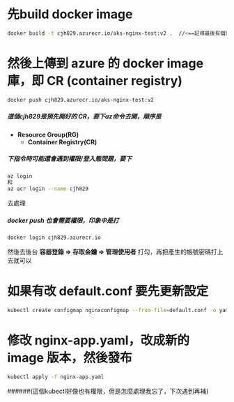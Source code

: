 # 先build docker image

```sh
docker build -t cjh829.azurecr.io/aks-nginx-test:v2 .  //<==記得最後有個點
```

# 然後上傳到 azure 的 docker image 庫，即 CR (container registry)

```sh
docker push cjh829.azurecr.io/aks-nginx-test:v2
```
##### 這個cjh829是預先開好的 CR，要下az命令去開，順序是 
* **Resource Group(RG)**
  * **Container Registry(CR)**

##### 下指令時可能還會遇到權限/登入態問題，要下

```sh
az login
和
az acr login --name cjh829
```
去處理

##### docker push 也會需要權限，印象中是打

```sh
docker login cjh829.azurecr.io
```
然後去後台 **容器登錄 => 存取金鑰 => 管理使用者** 打勾，再把產生的帳號密碼打上去就可以

# 如果有改 default.conf 要先更新設定

```sh
kubectl create configmap nginxconfigmap --from-file=default.conf -o yaml --dry-run | kubectl apply -f -
```

# 修改 nginx-app.yaml，改成新的 image 版本，然後發布

```sh
kubectl apply -f nginx-app.yaml
```
######(這個kubectl好像也有權限，但是怎麼處理我忘了，下次遇到再補)

